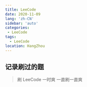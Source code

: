 ```yaml
---
title: LeeCode
date: 2020-11-09
lang: 'zh-CN'
sidebar: 'auto'
categories:
 - LeeCode
tags: 
  - LeeCode
location: HangZhou
---
```


## 记录刷过的题

> 刷 LeeCode 一时爽 一直刷一直爽
